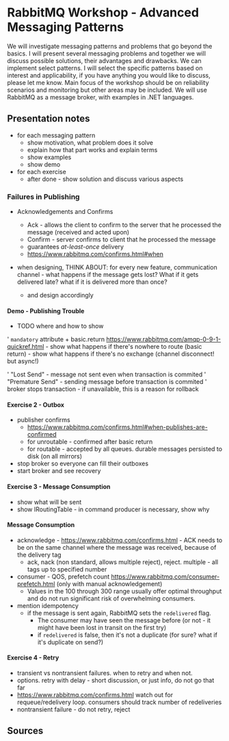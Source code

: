 # RabbitMQ Workshop - Advanced Messaging Patterns

We will investigate messaging patterns and problems that go beyond the basics.
I will present several messaging problems and together we will discuss possible solutions, their advantages and drawbacks. We can implement select patterns.
I will select the specific patterns based on interest and applicability, if you have anything you would like to discuss, please let me know. Main focus of the workshop should be on reliability scenarios and monitoring but other areas may be included.
We will use RabbitMQ as a message broker, with examples in .NET languages.


## Presentation notes

 * for each messaging pattern
    * show motivation, what problem does it solve
    * explain how that part works and explain terms
    * show examples
    * show demo
 * for each exercise
    * after done - show solution and discuss various aspects


### Failures in Publishing

* Acknowledgements and Confirms
    * Ack - allows the client to confirm to the server that he processed the message (received and acted upon)
    * Confirm - server confirms to client that he processed the message            
    * guarantees *at-least-once* delivery
    * https://www.rabbitmq.com/confirms.html#when

* when designing, THINK ABOUT: for every new feature, communication channel - what happens if the message gets lost? What if it gets delivered late? what if it is delivered more than once?
    * and design accordingly     

#### Demo - Publishing Trouble

* TODO where and how to show

' `mandatory` attribute + basic.return https://www.rabbitmq.com/amqp-0-9-1-quickref.html
        - show what happens if there's nowhere to route (basic return)
        - show what happens if there's no exchange (channel disconnect! but async!)

' "Lost Send" - message not sent even when transaction is commited
' "Premature Send" - sending message before transaction is commited
' broker stops transaction - if unavailable, this is a reason for rollback 

#### Exercise 2 - Outbox

* publisher confirms
    * https://www.rabbitmq.com/confirms.html#when-publishes-are-confirmed
    * for unroutable - confirmed after basic return
    * for routable - accepted by all queues. durable messages persisted to disk (on all mirrors)
* stop broker so everyone can fill their outboxes
* start broker and see recovery

#### Exercise 3 - Message Consumption

* show what will be sent
* show IRoutingTable - in command producer is necessary, show why

#### Message Consumption

* acknowledge - https://www.rabbitmq.com/confirms.html - ACK needs to be on the same channel where the message was received, because of the delivery tag
    * ack, nack (non standard, allows multiple reject), reject. multiple - all tags up to specified number
* consumer - QOS, prefetch count https://www.rabbitmq.com/consumer-prefetch.html (only with manual acknowledgement)        
    * Values in the 100 through 300 range usually offer optimal throughput and do not run significant risk of overwhelming consumers. 
* mention idempotency
    * if the message is sent again, RabbitMQ sets the `redelivered` flag. 
        * The consumer may have seen the message before (or not - it might have been lost in transit on the first try)
        * if `redelivered` is false, then it's not a duplicate (for sure? what if it's duplicate on send?)

#### Exercise 4 - Retry

* transient vs nontransient failures. when to retry and when not.
* options. retry with delay - short discussion, or just info, do not go that far
* https://www.rabbitmq.com/confirms.html watch out for requeue/redelivery loop. consumers should track number of redeliveries    
* nontransient failure - do not retry, reject


## Sources

